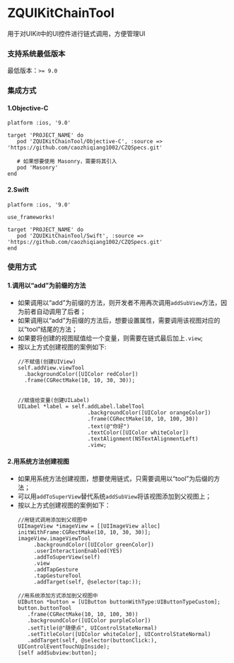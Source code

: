 # ZQUIKitChainTool
用于对UIKit中的UI控件进行链式调用，方便管理UI


### 支持系统最低版本

最低版本：`>= 9.0`

### 集成方式

#### 1.Objective-C
```
platform :ios, '9.0'

target 'PROJECT_NAME' do
   pod 'ZQUIKitChainTool/Objective-C', :source => 'https://github.com/caozhiqiang1002/CZQSpecs.git'
   
   # 如果想要使用 Masonry，需要将其引入
   pod 'Masonry'
end
```

#### 2.Swift
```
platform :ios, '9.0'

use_frameworks!

target 'PROJECT_NAME' do
   pod 'ZQUIKitChainTool/Swift', :source => 'https://github.com/caozhiqiang1002/CZQSpecs.git'
end
```

### 使用方式

#### 1.调用以“add”为前缀的方法
* 如果调用以“add”为前缀的方法，则开发者不用再次调用`addSubView`方法，因为前者自动调用了后者；
* 如果调用以“add”为前缀的方法后，想要设置属性，需要调用该视图对应的以“tool”结尾的方法；
* 如果要将创建的视图赋值给一个变量，则需要在链式最后加上`.view`;
* 按以上方式创建视图的案例如下:
  ```
  //不赋值(创建UIView)
  self.addView.viewTool
    .backgroundColor([UIColor redColor])
    .frame(CGRectMake(10, 10, 30, 30));
    
  
  //赋值给变量(创建UILabel)
  UILabel *label = self.addLabel.labelTool
                        .backgroundColor([UIColor orangeColor])
                        .frame(CGRectMake(10, 10, 100, 30))
                        .text(@"你好")
                        .textColor([UIColor whiteColor])
                        .textAlignment(NSTextAlignmentLeft)
                        .view;
  ```
  
#### 2.用系统方法创建视图
* 如果用系统方法创建视图，想要使用链式，只需要调用以“tool”为后缀的方法；
* 可以用`addToSuperView`替代系统`addSubView`将该视图添加到父视图上；
* 按以上方式创建视图的案例如下：
  ```
  //用链式调用添加到父视图中
  UIImageView *imageView = [[UIImageView alloc] initWithFrame:CGRectMake(10, 10, 30, 30)];
  imageView.imageViewTool
       .backgroundColor([UIColor greenColor])
       .userInteractionEnabled(YES)
       .addToSuperView(self)
       .view
       .addTapGesture
       .tapGestureTool
       .addTarget(self, @selector(tap:));
 
  //用系统添加方式添加到父视图中
  UIButton *button = [UIButton buttonWithType:UIButtonTypeCustom];
  button.buttonTool
     .frame(CGRectMake(10, 10, 100, 30))
     .backgroundColor([UIColor purpleColor])
     .setTitle(@"随便点", UIControlStateNormal)
     .setTitleColor([UIColor whiteColor], UIControlStateNormal)
     .addTarget(self, @selector(buttonClick:), UIControlEventTouchUpInside);
  [self addSubview:button];
  ```
